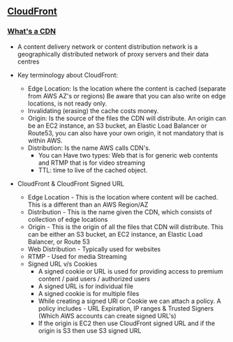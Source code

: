 ## [CloudFront](https://aws.amazon.com/cloudfront/)


### [What's a CDN](https://www.cloudflare.com/learning/cdn/what-is-a-cdn/)

* A content delivery network or content distribution network is a geographically distributed network of proxy servers and their data centres

* Key terminology about CloudFront:
  * Edge Location: Is the location where the content is cached (separate from AWS AZ's or regions)
    Be aware that you can also write on edge locations, is not ready only.
  * Invalidating (erasing) the cache costs money.
  * Origin: Is the source of the files the CDN will distribute. An origin can be an EC2 instance, an S3 bucket, an Elastic Load Balancer or Route53, you can also have your own origin, it not mandatory that is within AWS.
  * Distribution: Is the name AWS calls CDN's.
    * You can Have two types: Web that is for generic web contents and RTMP that is for video streaming
    * TTL: time to live of the cached object.

* CloudFront & CloudFront Signed URL
    - Edge Location - This is the location where content will be cached. This is a different than an AWS Region/AZ
     - Distribution - This is the name given the CDN, which consists of collection of edge locations
     - Origin - This is the origin of all the files that CDN will distribute. This can be either an S3 bucket, an EC2 instance, an Elastic Load Balancer, or Route 53
     - Web Distribution - Typically used for websites
     - RTMP - Used for media Streaming
     - Signed URL v/s Cookies 
        * A signed cookie or URL is used for providing access to premium content / paid users / authorized users
        * A signed URL is for individual file
        * A signed cookie is for multiple files
        * While creating a signed URl or Cookie we can attach a policy. A policy includes - URL Expiration, IP ranges & Trusted Signers (Which AWS accounts can create signed URL's)
        * If the origin is EC2 then use CloudFront signed URL and if the origin is S3 then use S3 signed URL